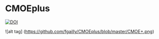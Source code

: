 # CMOEplus
[![DOI](https://zenodo.org/badge/DOI/10.5281/zenodo.167132.svg)](https://doi.org/10.5281/zenodo.167132)

![alt tag] (https://github.com/fgailly/CMOEplus/blob/master/CMOE+.png)

